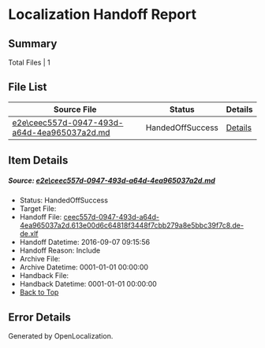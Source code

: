 # <a name='report-top'></a> Localization Handoff Report

## Summary
 Total Files | 1

## File List
 Source File | Status | Details 
 ----------- | ------ | ------- 
 [e2e\ceec557d-0947-493d-a64d-4ea965037a2d.md](https://github.com/OpenLocalizationTestOrg/ol-test0/blob/174fa78342f9a212a2ea1237efe441c87c015fe0/e2e/ceec557d-0947-493d-a64d-4ea965037a2d.md) | HandedOffSuccess | [Details](#2e5ae5d488fff5ece900d16d1cbee7b872ee79b43)

## Item Details
##### <a name='2e5ae5d488fff5ece900d16d1cbee7b872ee79b43'></a> Source: [e2e\ceec557d-0947-493d-a64d-4ea965037a2d.md](https://github.com/OpenLocalizationTestOrg/ol-test0/blob/174fa78342f9a212a2ea1237efe441c87c015fe0/e2e/ceec557d-0947-493d-a64d-4ea965037a2d.md)
* Status: HandedOffSuccess
* Target File: 
* Handoff File: [ceec557d-0947-493d-a64d-4ea965037a2d.613e00d6c64818f3448f7cbb279a8e5bbc39f7c8.de-de.xlf](https://github.com/OpenLocalizationTestOrg/ol-test0-handoff/blob/cff0c39e48e70707da21d97086117f52d11d0660/ol-handoff/OpenLocalizationTestOrg/ol-test0-dede/yuwzho/ht/ceec557d-0947-493d-a64d-4ea965037a2d.613e00d6c64818f3448f7cbb279a8e5bbc39f7c8.de-de.xlf)
* Handoff Datetime: 2016-09-07 09:15:56
* Handoff Reason: Include
* Archive File: 
* Archive Datetime: 0001-01-01 00:00:00
* Handback File: 
* Handback Datetime: 0001-01-01 00:00:00
* [Back to Top](#report-top)


## Error Details

Generated by OpenLocalization.
